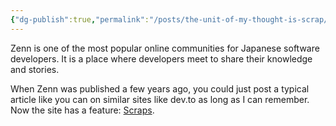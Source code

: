 ```yaml
---
{"dg-publish":true,"permalink":"/posts/the-unit-of-my-thought-is-scrap/"}
---
```



Zenn is one of the most popular online communities for Japanese software developers. It is a place where developers meet to share their knowledge and stories.

When Zenn was published a few years ago, you could just post a typical article like you can on similar sites like dev.to as long as I can remember. Now the site has a feature: [Scraps](https://zenn.dev/zenn/articles/about-zenn-scraps).